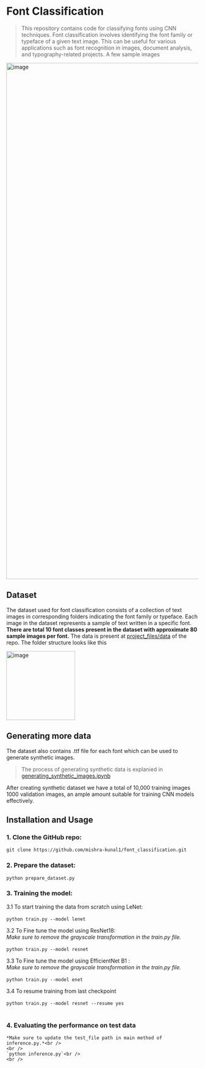 # Font Classification

> This repository contains code for classifying fonts using CNN techniques. Font classification involves identifying the font family or typeface of a given text image. This can be useful for various applications such as font recognition in images, document analysis, and typography-related projects. A few sample images

<img width="1348" alt="image" src="https://github.com/mishra-kunal1/font_classification/assets/99056351/a06dc514-988d-4c86-803b-da8ab9739c00">

## Dataset
The dataset used for font classification consists of a collection of text images in corresponding folders indicating the font family or typeface. Each image in the dataset represents a sample of text written in a specific font.<br>
**There are total 10 font classes present in the dataset with approximate 80 sample images per font.**
The data is present at [project_files/data](https://github.com/mishra-kunal1/font_classification/tree/main/project_files/data) of the repo.
The folder structure looks like this 

<div align="left">
  <img width="180" alt="image" src="https://github.com/mishra-kunal1/font_classification/assets/99056351/cd7f7555-1726-4a78-aa7d-6b0837a77421">
</div>


## Generating more data

The dataset also contains .ttf file for each font which can be used to generate synthetic images.<br>

> The process of generating synthetic data is explanied in [generating_synthetic_images.ipynb](https://github.com/mishra-kunal1/font_classification/blob/main/notebooks/generating_syntetic_images.ipynb)

After creating synthetic dataset we have a total of 10,000 training images 1000 validation images, an ample amount suitable for training CNN models effectively.

## Installation and Usage

### 1. Clone the GitHub repo:<br />
   `git clone https://github.com/mishra-kunal1/font_classification.git`<br />

### 2. Prepare the dataset: <br />
   `python prepare_dataset.py`<br />

### 3. Training the model: <br />
   3.1 To start training the data from scratch using LeNet:<br />
   <br />
   `python train.py --model lenet`<br />

   3.2 To Fine tune the model using ResNet18:<br />
   *Make sure to remove the grayscale transformation in the train.py file.*<br />
   <br />
   `python train.py --model resnet`<br />
   
   3.3 To Fine tune the model using EfficientNet B1 :<br />
  *Make sure to remove the grayscale transformation in the train.py file.*<br />
   <br />
   `python train.py --model enet`<br />

   3.4 To resume training from last checkpoint <br />
    <br />
    `python train.py --model resnet --resume yes`<br />
    <br />
### 4. Evaluating the performance on test data
    *Make sure to update the test_file path in main method of inference.py.*<br />
    <br />
    `python inference.py`<br />
    <br />
    








